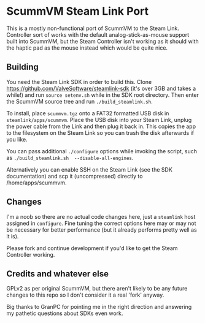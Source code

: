 # ScummVM Steam Link Port

This is a mostly non-functional port of ScummVM to the Steam Link. Controller
sort of works with the default analog-stick-as-mouse support built into
ScummVM, but the Steam Controller isn't working as it should with the haptic
pad as the mouse instead which would be quite nice.

## Building

You need the Steam Link SDK in order to build this. Clone
https://github.com/ValveSoftware/steamlink-sdk (it's over 3GB and takes a
while!) and run `source setenv.sh` while in the SDK root directory. Then enter
the ScummVM source tree and run `./build_steamlink.sh`.

To install, place `scummvm.tgz` onto a FAT32 formatted USB disk in `steamlink/apps/scummvm`. Place the USB disk into your Steam Link, unplug the power cable from the Link 
and then plug it back in. This copies the app to the filesystem on the Steam Link so you can trash the disk afterwards if you like.

You can pass additional `./configure` options while invoking the script, such as `./build_steamlink.sh 
--disable-all-engines`.

Alternatively you can enable SSH on the Steam Link (see the SDK documentation) and scp it (uncompressed) directly to /home/apps/scummvm.

## Changes

I'm a noob so there are no actual code changes here, just a `steamlink` host
assigned in `configure`. Fine tuning the correct options here may or may not be
necessary for better performance (but it already performs pretty well as it
is).

Please fork and continue development if you'd like to get the Steam Controller working.

## Credits and whatever else

GPLv2 as per original ScummVM, but there aren't likely to be any future changes
to this repo so I don't consider it a real 'fork' anyway.

Big thanks to GranPC for pointing me in the right direction and answering my
pathetic questions about SDKs even work.

